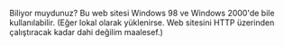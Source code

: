 Biliyor muydunuz? Bu web sitesi Windows 98 ve Windows 2000'de bile kullanılabilir. (Eğer lokal olarak yüklenirse. Web sitesini HTTP üzerinden çalıştıracak kadar dahi değilim maalesef.)
